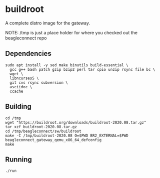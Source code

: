# buildroot

A complete distro image for the gateway.

NOTE: /tmp is just a place holder for where you checked out the beagleconnect repo

## Dependencies

```
sudo apt install -y sed make binutils build-essential \
  gcc g++ bash patch gzip bzip2 perl tar cpio unzip rsync file bc \
  wget \
  libncurses5 \
  git cvs rsync subversion \
  asciidoc \
  ccache
```

## Building

```
cd /tmp
wget "https://buildroot.org/downloads/buildroot-2020.08.tar.gz"
tar xzf buildroot-2020.08.tar.gz
cd /tmp/beagleconnect/sw/buildroot
make -C /tmp/buildroot-2020.08 O=$PWD BR2_EXTERNAL=$PWD beagleconnect_gateway_qemu_x86_64_defconfig
make
```

## Running
```
./run
```

